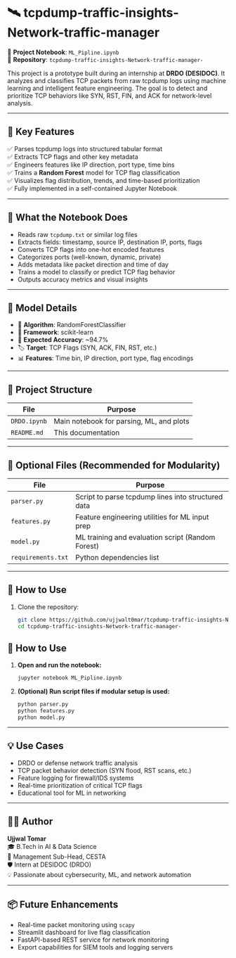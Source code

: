 # 🛰️ tcpdump-traffic-insights-Network-traffic-manager


🔗 **Project Notebook**: `ML_Pipline.ipynb`  
📁 **Repository**: `tcpdump-traffic-insights-Network-traffic-manager-`

This project is a prototype built during an internship at **DRDO (DESIDOC)**. It analyzes and classifies TCP packets from raw tcpdump logs using machine learning and intelligent feature engineering. The goal is to detect and prioritize TCP behaviors like SYN, RST, FIN, and ACK for network-level analysis.

---

## 📌 Key Features

✅ Parses tcpdump logs into structured tabular format  
✅ Extracts TCP flags and other key metadata  
✅ Engineers features like IP direction, port type, time bins  
✅ Trains a **Random Forest** model for TCP flag classification  
✅ Visualizes flag distribution, trends, and time-based prioritization  
✅ Fully implemented in a self-contained Jupyter Notebook  

---

## 🧠 What the Notebook Does

- Reads raw `tcpdump.txt` or similar log files  
- Extracts fields: timestamp, source IP, destination IP, ports, flags  
- Converts TCP flags into one-hot encoded features  
- Categorizes ports (well-known, dynamic, private)  
- Adds metadata like packet direction and time of day  
- Trains a model to classify or predict TCP flag behavior  
- Outputs accuracy metrics and visual insights

---

## 🧪 Model Details

- 📌 **Algorithm**: RandomForestClassifier  
- 🧠 **Framework**: scikit-learn  
- 🎯 **Expected Accuracy**: ~94.7%  
- 🏷️ **Target**: TCP Flags (SYN, ACK, FIN, RST, etc.)  
- 📊 **Features**: Time bin, IP direction, port type, flag encodings  

---

## 📁 Project Structure

| File             | Purpose                                        |
|------------------|------------------------------------------------|
| `DRDO.ipynb`     | Main notebook for parsing, ML, and plots       |
| `README.md`      | This documentation                             |

---

## 🔧 Optional Files (Recommended for Modularity)

| File            | Purpose                                              |
|-----------------|------------------------------------------------------|
| `parser.py`     | Script to parse tcpdump lines into structured data   |
| `features.py`   | Feature engineering utilities for ML input prep      |
| `model.py`      | ML training and evaluation script (Random Forest)    |
| `requirements.txt` | Python dependencies list                          |

---

## 🚀 How to Use

1. Clone the repository:
   ```bash
   git clone https://github.com/ujjwalt0mar/tcpdump-traffic-insights-Network-traffic-manager-.git
   cd tcpdump-traffic-insights-Network-traffic-manager-

## 🚀 How to Use

1. **Open and run the notebook:**
   ```bash
   jupyter notebook ML_Pipline.ipynb
   ```

2. **(Optional) Run script files if modular setup is used:**
   ```bash
   python parser.py
   python features.py
   python model.py
   ```

---

## 💡 Use Cases

- DRDO or defense network traffic analysis  
- TCP packet behavior detection (SYN flood, RST scans, etc.)  
- Feature logging for firewall/IDS systems  
- Real-time prioritization of critical TCP flags  
- Educational tool for ML in networking  

---

## 🧑‍💻 Author

**Ujjwal Tomar**  
🎓 B.Tech in AI & Data Science  
📌 Management Sub-Head, CESTA  
🛡️ Intern at DESIDOC (DRDO)  
💡 Passionate about cybersecurity, ML, and network automation  

---

## 📦 Future Enhancements

- Real-time packet monitoring using `scapy`  
- Streamlit dashboard for live flag classification  
- FastAPI-based REST service for network monitoring  
- Export capabilities for SIEM tools and logging servers  
